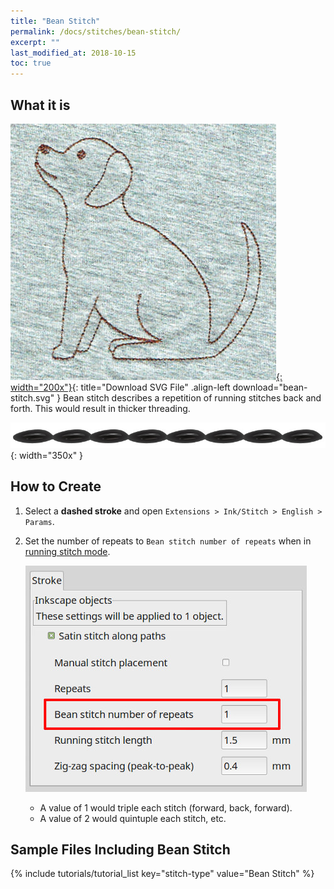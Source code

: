 ```yaml
---
title: "Bean Stitch"
permalink: /docs/stitches/bean-stitch/
excerpt: ""
last_modified_at: 2018-10-15
toc: true
---
```

## What it is
[![Bean Stitch Dog](/assets/images/docs/bean-stitch-example.jpg){: width="200x"}](/assets/images/docs/bean-stitch.svg){: title="Download SVG File" .align-left download="bean-stitch.svg" }
Bean stitch describes a repetition of running stitches back and forth. This would result in thicker threading.

![Bean Stitch Detail](/assets/images/docs/bean-stitch-detail.jpg){: width="350x" }

## How to Create
1. Select a **dashed stroke** and open `Extensions > Ink/Stitch > English > Params`.

2. Set the number of repeats to `Bean stitch number of repeats` when in [running stitch mode](/docs/stitches/running-stitch).

   ![Bean Stitch Params](/assets/images/docs/en/params-bean-stitch.jpg)

   * A value of 1 would triple each stitch (forward, back, forward).
   * A value of 2 would quintuple each stitch, etc.

## Sample Files Including Bean Stitch
{% include tutorials/tutorial_list key="stitch-type" value="Bean Stitch" %}
